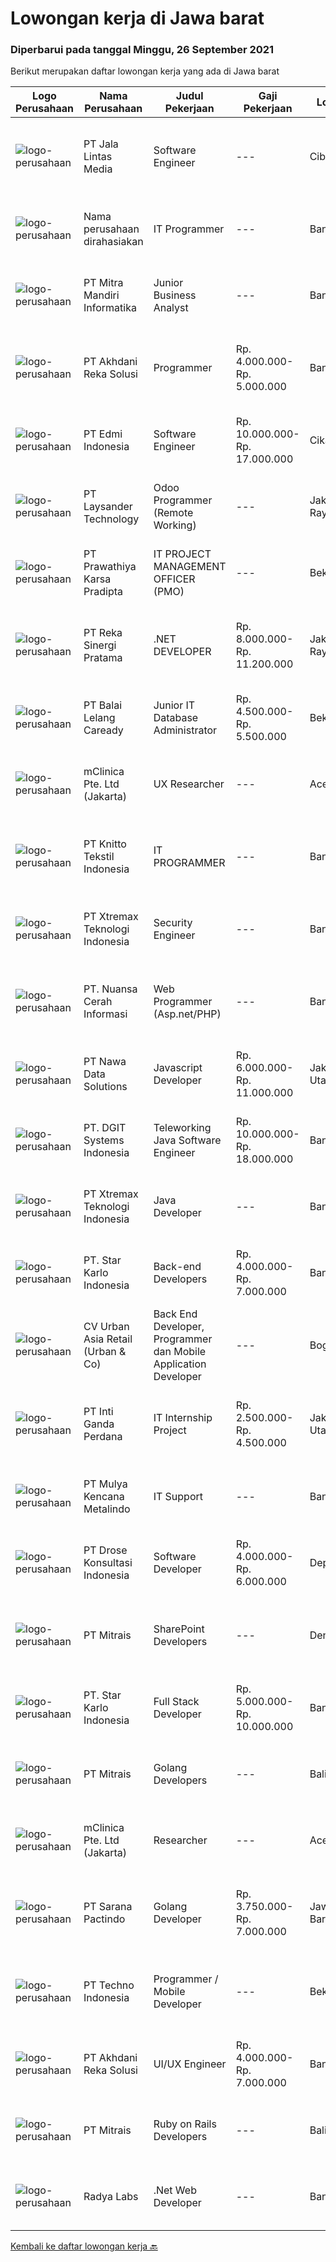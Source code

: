 
  # Lowongan kerja di Jawa barat

  ### Diperbarui pada tanggal Minggu, 26 September 2021

  Berikut merupakan daftar lowongan kerja yang ada di Jawa barat

  |Logo Perusahaan | Nama Perusahaan | Judul Pekerjaan | Gaji Pekerjaan | Lokasi | Deskripsi | Tanggal diunggah | Pranala |
  | -------------- | --------------- | --------------- | --------- | --------- | -------------- | ------- | ----------- |
  |![logo-perusahaan](https://image-service-cdn.seek.com.au/621467aa6bd3ffb0d54aac7147d68597afd19ca2/ee4dce1061f3f616224767ad58cb2fc751b8d2dc)|PT Jala Lintas Media|Software Engineer|---|Cibinong|1. Responsible for the maintenance, research and development of the internal and external web application2. Troubleshoot and resolve IT service issues...|Sabtu, 25 September 2021|https://www.jobstreet.co.id/id/job/software-engineer-3630165?token=0~fc1485e6-ae67-4471-9696-7f49874f366a&sectionRank=1&jobId=jobstreet-id-job-3630165|
|![logo-perusahaan](https://us.123rf.com/450wm/pavelstasevich/pavelstasevich1811/pavelstasevich181101027/112815900-stock-vector-no-image-available-icon-flat-vector.jpg?ver=6)|Nama perusahaan dirahasiakan|IT Programmer|---|Bandung|Deskripsi Pekerjaan : Membuat &amp; memodifikasi laporan yang dibutuhkan oleh pengguna sesuai dengan rancangan  Membuat &amp; memodifikasi program...|Sabtu, 25 September 2021|https://www.jobstreet.co.id/id/job/it-programmer-3630375?token=0~fc1485e6-ae67-4471-9696-7f49874f366a&sectionRank=2&jobId=jobstreet-id-job-3630375|
|![logo-perusahaan](https://image-service-cdn.seek.com.au/a96b277f3c491cfac9cdd5e54c6c2f27fb992da4/ee4dce1061f3f616224767ad58cb2fc751b8d2dc)|PT Mitra Mandiri Informatika|Junior Business Analyst|---|Bandung|Job Specification : Candidate must possess at least a Bachelor's Degree, Master's Degree / Post Graduate Degree, Computer Science/Information...|Jumat, 24 September 2021|https://www.jobstreet.co.id/id/job/junior-business-analyst-3638573?token=0~fc1485e6-ae67-4471-9696-7f49874f366a&sectionRank=3&jobId=jobstreet-id-job-3638573|
|![logo-perusahaan](https://image-service-cdn.seek.com.au/6e8788e55b83d22af1022fe3067e73fdcb032b02/ee4dce1061f3f616224767ad58cb2fc751b8d2dc)|PT Akhdani Reka Solusi|Programmer|Rp. 4.000.000-Rp. 5.000.000|Bandung|Tanggung jawab: Coding dan debugging Melakukan pengujian modul yang dikembangkan Mengelola database Mempersiapkan environment server Deploy source...|Sabtu, 25 September 2021|https://www.jobstreet.co.id/id/job/programmer-3630374?token=0~fc1485e6-ae67-4471-9696-7f49874f366a&sectionRank=4&jobId=jobstreet-id-job-3630374|
|![logo-perusahaan](https://image-service-cdn.seek.com.au/4f5282e908384b9e2acf19476d1c55541bbfe3ce/ee4dce1061f3f616224767ad58cb2fc751b8d2dc)|PT Edmi Indonesia|Software Engineer|Rp. 10.000.000-Rp. 17.000.000|Cikarang|Job briefWe are looking for an experienced .NET Software Engineer to build complex systems in the smart metering business. You will be directly...|Sabtu, 25 September 2021|https://www.jobstreet.co.id/id/job/software-engineer-3625351?token=0~fc1485e6-ae67-4471-9696-7f49874f366a&sectionRank=5&jobId=jobstreet-id-job-3625351|
|![logo-perusahaan](https://image-service-cdn.seek.com.au/188a74a077f27d8848c0d2064a064a4fe1c3bbf1/ee4dce1061f3f616224767ad58cb2fc751b8d2dc)|PT Laysander Technology|Odoo Programmer (Remote Working)|---|Jakarta Raya|Remote Working / Work From HomeSuka Coding, User Friendly Oriented, Develop Program yang berdampak bagi orang banyak?Jadilah Odoo Developer di...|Sabtu, 25 September 2021|https://www.jobstreet.co.id/id/job/odoo-programmer-remote-working-3629973?token=0~fc1485e6-ae67-4471-9696-7f49874f366a&sectionRank=6&jobId=jobstreet-id-job-3629973|
|![logo-perusahaan](https://image-service-cdn.seek.com.au/02c4a54e27a6514dfd9b4469db72d2841ede3ae4/ee4dce1061f3f616224767ad58cb2fc751b8d2dc)|PT Prawathiya Karsa Pradipta|IT PROJECT MANAGEMENT OFFICER (PMO)|---|Bekasi|Deskripsi Pekerjaan: Bertanggung jawab atas perencanaan, pengaturan, dan motivasi tim dalam mencapai kinerja tinggi dan pekerjaan yang berkualitas....|Kamis, 23 September 2021|https://www.jobstreet.co.id/id/job/it-project-management-officer-pmo-3637002?token=0~fc1485e6-ae67-4471-9696-7f49874f366a&sectionRank=7&jobId=jobstreet-id-job-3637002|
|![logo-perusahaan](https://image-service-cdn.seek.com.au/5213f26be92fb1460d61b21c83b9c602f0da7378/ee4dce1061f3f616224767ad58cb2fc751b8d2dc)|PT Reka Sinergi Pratama|.NET DEVELOPER|Rp. 8.000.000-Rp. 11.200.000|Jakarta Raya|Tasks and Responsibilities  Develop Web Apps in .NET Framework/.NET Core with SQL Database and Cloud Service Platform. Develop, implement and test...|Sabtu, 25 September 2021|https://www.jobstreet.co.id/id/job/net-developer-3625070?token=0~fc1485e6-ae67-4471-9696-7f49874f366a&sectionRank=8&jobId=jobstreet-id-job-3625070|
|![logo-perusahaan](https://image-service-cdn.seek.com.au/1d54b9315fe3a804acc4d74f391ab551271bdd42/ee4dce1061f3f616224767ad58cb2fc751b8d2dc)|PT Balai Lelang Caready|Junior IT Database Administrator|Rp. 4.500.000-Rp. 5.500.000|Bekasi|Responsibilities : Analyzing, diagnosing and installation to serveral area including desktop hardware, operating system, application software, network...|Kamis, 23 September 2021|https://www.jobstreet.co.id/id/job/junior-it-database-administrator-3637585?token=0~fc1485e6-ae67-4471-9696-7f49874f366a&sectionRank=9&jobId=jobstreet-id-job-3637585|
|![logo-perusahaan](https://image-service-cdn.seek.com.au/7665bb5bd589f085f653b36d2f3cbccaf93e5953/ee4dce1061f3f616224767ad58cb2fc751b8d2dc)|mClinica Pte. Ltd (Jakarta)|UX Researcher|---|Aceh|mClinica is hiring for a UX Researcher to serve our clients in Southeast Asia and support our growth regionally and globally. We are looking for a...|Jumat, 24 September 2021|https://www.jobstreet.co.id/id/job/ux-researcher-3638463?token=0~fc1485e6-ae67-4471-9696-7f49874f366a&sectionRank=10&jobId=jobstreet-id-job-3638463|
|![logo-perusahaan](https://image-service-cdn.seek.com.au/95c392ce622d6134b6173f8d6379a0068249ee50/ee4dce1061f3f616224767ad58cb2fc751b8d2dc)|PT Knitto Tekstil Indonesia|IT PROGRAMMER|---|Bandung|Kami mencari IT Programmer: Back End Developer yang terampil dan bersemangat untuk bergabung dengan tim kamiTugas dan Tanggung Jawab: Membuat program...|Jumat, 24 September 2021|https://www.jobstreet.co.id/id/job/it-programmer-3623556?token=0~fc1485e6-ae67-4471-9696-7f49874f366a&sectionRank=11&jobId=jobstreet-id-job-3623556|
|![logo-perusahaan](https://image-service-cdn.seek.com.au/ce74a79d8ea261e54cdae65dc8035221535675cf/ee4dce1061f3f616224767ad58cb2fc751b8d2dc)|PT Xtremax Teknologi Indonesia|Security Engineer|---|Bandung|The Security Engineer is part of the infrastructure team at Xtremax, and we focus on the problem of keeping our systems safe and protect our customers...|Sabtu, 25 September 2021|https://www.jobstreet.co.id/id/job/security-engineer-3625222?token=0~fc1485e6-ae67-4471-9696-7f49874f366a&sectionRank=12&jobId=jobstreet-id-job-3625222|
|![logo-perusahaan](https://image-service-cdn.seek.com.au/ccc9351bdb2230a6a680c29475ae1d118c709938/ee4dce1061f3f616224767ad58cb2fc751b8d2dc)|PT. Nuansa Cerah Informasi|Web Programmer (Asp.net/PHP)|---|Bandung|Lulusan D3/S1 Jurusan Teknik Informatika/Manajemen Informatika/Sistem Informasi/Teknik Komputer Menguasai bahasa pemrograman web (Asp.net/PHP, pyton...|Sabtu, 25 September 2021|https://www.jobstreet.co.id/id/job/web-programmer-asp-net-php-3624613?token=0~fc1485e6-ae67-4471-9696-7f49874f366a&sectionRank=13&jobId=jobstreet-id-job-3624613|
|![logo-perusahaan](https://image-service-cdn.seek.com.au/562c83b2436ce4afeba686139d00421526838c1c/ee4dce1061f3f616224767ad58cb2fc751b8d2dc)|PT Nawa Data Solutions|Javascript Developer|Rp. 6.000.000-Rp. 11.000.000|Jakarta Utara|Job Opportunities: Having career experience at reputable company Having good portofolio Working experience in solid team Agile and Dinamic Working...|Sabtu, 25 September 2021|https://www.jobstreet.co.id/id/job/javascript-developer-3638995?token=0~fc1485e6-ae67-4471-9696-7f49874f366a&sectionRank=14&jobId=jobstreet-id-job-3638995|
|![logo-perusahaan](https://image-service-cdn.seek.com.au/e1681d73e68b1b74b5b5136363b820dd70a250df/ee4dce1061f3f616224767ad58cb2fc751b8d2dc)|PT. DGIT Systems Indonesia|Teleworking Java Software Engineer|Rp. 10.000.000-Rp. 18.000.000|Bandung|We are looking for a talented Java engineer to join an experienced team of engineers working on our flagship products Telflow, a next-generation...|Sabtu, 25 September 2021|https://www.jobstreet.co.id/id/job/teleworking-java-software-engineer-3624616?token=0~fc1485e6-ae67-4471-9696-7f49874f366a&sectionRank=15&jobId=jobstreet-id-job-3624616|
|![logo-perusahaan](https://image-service-cdn.seek.com.au/ce74a79d8ea261e54cdae65dc8035221535675cf/ee4dce1061f3f616224767ad58cb2fc751b8d2dc)|PT Xtremax Teknologi Indonesia|Java Developer|---|Bandung|Every step of Xtremax’s Adventure team needs several plans and also a strategy to reach team’s goals despite many obstacles ahead of them. That’s why...|Sabtu, 25 September 2021|https://www.jobstreet.co.id/id/job/java-developer-3625397?token=0~fc1485e6-ae67-4471-9696-7f49874f366a&sectionRank=16&jobId=jobstreet-id-job-3625397|
|![logo-perusahaan](https://image-service-cdn.seek.com.au/f1bc1ec47ba290cfc5a866903c6f31f548e9c641/ee4dce1061f3f616224767ad58cb2fc751b8d2dc)|PT. Star Karlo Indonesia|Back-end Developers|Rp. 4.000.000-Rp. 7.000.000|Bandung|We are looking for an analytical, results-driven Back-end Developer who will work with team members to troubleshoot and improve current back-end...|Jumat, 24 September 2021|https://www.jobstreet.co.id/id/job/back-end-developers-3629667?token=0~fc1485e6-ae67-4471-9696-7f49874f366a&sectionRank=17&jobId=jobstreet-id-job-3629667|
|![logo-perusahaan](https://image-service-cdn.seek.com.au/a3ae8b3c927ac864fea59ef9fe5e7f142e3eaddb/ee4dce1061f3f616224767ad58cb2fc751b8d2dc)|CV Urban Asia Retail (Urban & Co)|Back End Developer, Programmer dan Mobile Application Developer|---|Bogor|Kualifikasi Back End Developer Pendidikan minimal D3 Informatika Minimal Pengalaman 2 Tahun dibidang yang sama Memiliki ketrampilan komunikasi lisan...|Jumat, 24 September 2021|https://www.jobstreet.co.id/id/job/back-end-developer-programmer-dan-mobile-application-developer-3623920?token=0~fc1485e6-ae67-4471-9696-7f49874f366a&sectionRank=18&jobId=jobstreet-id-job-3623920|
|![logo-perusahaan](https://image-service-cdn.seek.com.au/3e9ef2e5aa70a9e6a97fae5120fafa3056fa5e3f/ee4dce1061f3f616224767ad58cb2fc751b8d2dc)|PT Inti Ganda Perdana|IT Internship Project|Rp. 2.500.000-Rp. 4.500.000|Jakarta Utara|Requirements D3/S1 Sistem Informasi/ Teknik Informatika Menguasai pemograman Desktop dan Web Memahami pemograman PHP, Laravel, Bootstrap, MYSQL Pernah...|Sabtu, 25 September 2021|https://www.jobstreet.co.id/id/job/it-internship-project-3638890?token=0~fc1485e6-ae67-4471-9696-7f49874f366a&sectionRank=19&jobId=jobstreet-id-job-3638890|
|![logo-perusahaan](https://image-service-cdn.seek.com.au/9b30f00e5d44221643d2b46b334a39edb1dbf377/ee4dce1061f3f616224767ad58cb2fc751b8d2dc)|PT Mulya Kencana Metalindo|IT Support|---|Bandung|Usia maksimal 28 tahun Minimal SMK Teknologi Komputer dan Jaringan Memiliki pengalaman minimal 1 tahun di bidang yang sama. Menguasai konsep...|Kamis, 23 September 2021|https://www.jobstreet.co.id/id/job/it-support-3637284?token=0~fc1485e6-ae67-4471-9696-7f49874f366a&sectionRank=20&jobId=jobstreet-id-job-3637284|
|![logo-perusahaan](https://image-service-cdn.seek.com.au/f9191d7d671d33500c73ae9486a83788c4852c1f/ee4dce1061f3f616224767ad58cb2fc751b8d2dc)|PT Drose Konsultasi Indonesia|Software Developer|Rp. 4.000.000-Rp. 6.000.000|Depok|Responsibilities: Develop web application with Java and Java Script language Develop mobile application on Android or iOS Consult client's operation...|Sabtu, 25 September 2021|https://www.jobstreet.co.id/id/job/software-developer-3625451?token=0~fc1485e6-ae67-4471-9696-7f49874f366a&sectionRank=21&jobId=jobstreet-id-job-3625451|
|![logo-perusahaan](https://image-service-cdn.seek.com.au/969b0c47f133a1e0155056a5d964c63953dd6304/ee4dce1061f3f616224767ad58cb2fc751b8d2dc)|PT Mitrais|SharePoint Developers|---|Denpasar|Build your Career with Mitrais ! We're looking for experienced SharePoint Developers to be part of our team  What will you be doing? Develop REST APIs...|Sabtu, 25 September 2021|https://www.jobstreet.co.id/id/job/sharepoint-developers-3638958?token=0~fc1485e6-ae67-4471-9696-7f49874f366a&sectionRank=22&jobId=jobstreet-id-job-3638958|
|![logo-perusahaan](https://image-service-cdn.seek.com.au/f1bc1ec47ba290cfc5a866903c6f31f548e9c641/ee4dce1061f3f616224767ad58cb2fc751b8d2dc)|PT. Star Karlo Indonesia|Full Stack Developer|Rp. 5.000.000-Rp. 10.000.000|Bandung|We are looking for a highly skilled computer programmer who is comfortable with both front and back end programming. Full stack developers are...|Jumat, 24 September 2021|https://www.jobstreet.co.id/id/job/full-stack-developer-3629719?token=0~fc1485e6-ae67-4471-9696-7f49874f366a&sectionRank=23&jobId=jobstreet-id-job-3629719|
|![logo-perusahaan](https://image-service-cdn.seek.com.au/969b0c47f133a1e0155056a5d964c63953dd6304/ee4dce1061f3f616224767ad58cb2fc751b8d2dc)|PT Mitrais|Golang Developers|---|Bali|Build your Career with Mitrais!We're looking for experienced Golang Developers to be part of our team. What will you be doing? Liaising with...|Jumat, 24 September 2021|https://www.jobstreet.co.id/id/job/golang-developers-3628708?token=0~fc1485e6-ae67-4471-9696-7f49874f366a&sectionRank=24&jobId=jobstreet-id-job-3628708|
|![logo-perusahaan](https://image-service-cdn.seek.com.au/7665bb5bd589f085f653b36d2f3cbccaf93e5953/ee4dce1061f3f616224767ad58cb2fc751b8d2dc)|mClinica Pte. Ltd (Jakarta)|Researcher|---|Aceh|mClinica is hiring for a Researcher to serve our clients in Indonesia and support our growth regionally and globally. We are looking for a highly...|Rabu, 22 September 2021|https://www.jobstreet.co.id/id/job/researcher-3621348?token=0~fc1485e6-ae67-4471-9696-7f49874f366a&sectionRank=25&jobId=jobstreet-id-job-3621348|
|![logo-perusahaan](https://image-service-cdn.seek.com.au/98982338245954acade7338ecccff8adaf4bc449/ee4dce1061f3f616224767ad58cb2fc751b8d2dc)|PT Sarana Pactindo|Golang Developer|Rp. 3.750.000-Rp. 7.000.000|Jawa Barat|Deskripsi pekerjaan: Fokusnya adalah pada Pengembangan Backend Golang Merancang dan mengembangkan platform backend Memelihara dan memperbaiki aplikasi...|Jumat, 24 September 2021|https://www.jobstreet.co.id/id/job/golang-developer-3629768?token=0~fc1485e6-ae67-4471-9696-7f49874f366a&sectionRank=26&jobId=jobstreet-id-job-3629768|
|![logo-perusahaan](https://image-service-cdn.seek.com.au/8bda9f9cbe943566e0ee7ae263f24c0e8e3f68da/ee4dce1061f3f616224767ad58cb2fc751b8d2dc)|PT Techno Indonesia|Programmer / Mobile Developer|---|Bekasi|PT Tri Saudara Sentosa Industri (www.tri-saudara.com) adalah sebuah perusahaan yang bergerak dalam bidang mold maker dan plastic injection yang telah...|Jumat, 24 September 2021|https://www.jobstreet.co.id/id/job/programmer-mobile-developer-3623789?token=0~fc1485e6-ae67-4471-9696-7f49874f366a&sectionRank=27&jobId=jobstreet-id-job-3623789|
|![logo-perusahaan](https://image-service-cdn.seek.com.au/6e8788e55b83d22af1022fe3067e73fdcb032b02/ee4dce1061f3f616224767ad58cb2fc751b8d2dc)|PT Akhdani Reka Solusi|UI/UX Engineer|Rp. 4.000.000-Rp. 7.000.000|Bandung|Persyaratan : Pendidikan S1 Desain Grafis, DKV atau sejenis Diutamakan memiliki pengalaman bekerja sebagai UX engineer minimal 1 tahun Memiliki...|Sabtu, 25 September 2021|https://www.jobstreet.co.id/id/job/ui-ux-engineer-3630527?token=0~fc1485e6-ae67-4471-9696-7f49874f366a&sectionRank=28&jobId=jobstreet-id-job-3630527|
|![logo-perusahaan](https://image-service-cdn.seek.com.au/969b0c47f133a1e0155056a5d964c63953dd6304/ee4dce1061f3f616224767ad58cb2fc751b8d2dc)|PT Mitrais|Ruby on Rails Developers|---|Bali|Build your Career with Mitrais ! We're urgently looking for experienced Ruby On Rails  Developers to be part of our team for an immediate...|Jumat, 24 September 2021|https://www.jobstreet.co.id/id/job/ruby-on-rails-developers-3628712?token=0~fc1485e6-ae67-4471-9696-7f49874f366a&sectionRank=29&jobId=jobstreet-id-job-3628712|
|![logo-perusahaan](https://image-service-cdn.seek.com.au/ff23a19c0aee1ae3b8d68d8ab4c56af15deea686/ee4dce1061f3f616224767ad58cb2fc751b8d2dc)|Radya Labs|.Net Web Developer|---|Bandung|Radya Labs saat ini mencari software engineer yang mampu mengembangkan aplikasi web yang fungsional dan bermanfaat. Posisi ini diharapkan untuk...|Jumat, 24 September 2021|https://www.jobstreet.co.id/id/job/net-web-developer-3638553?token=0~fc1485e6-ae67-4471-9696-7f49874f366a&sectionRank=30&jobId=jobstreet-id-job-3638553|


  [Kembali ke daftar lowongan kerja 🔙](../README.md#daftar-lowongan-kerja)
  